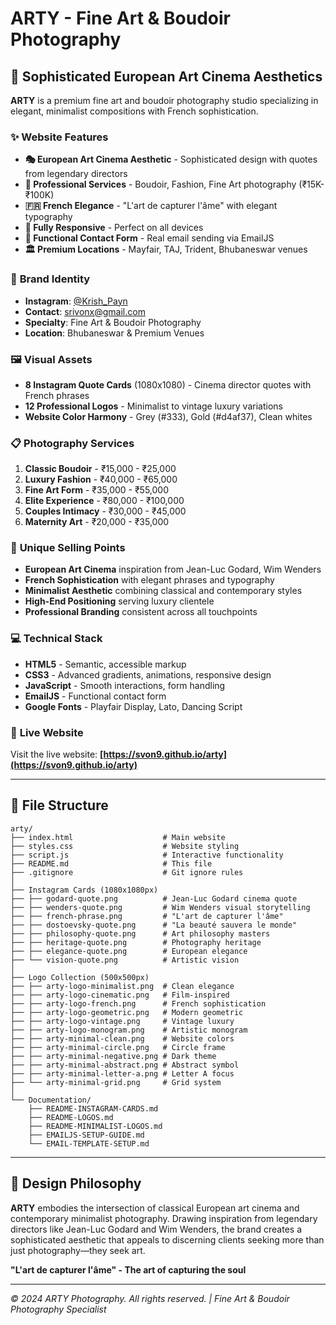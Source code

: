 # ARTY - Fine Art & Boudoir Photography

## 🎨 Sophisticated European Art Cinema Aesthetics

**ARTY** is a premium fine art and boudoir photography studio specializing in elegant, minimalist compositions with French sophistication.

### ✨ **Website Features**

- **🎭 European Art Cinema Aesthetic** - Sophisticated design with quotes from legendary directors
- **📸 Professional Services** - Boudoir, Fashion, Fine Art photography (₹15K-₹100K)
- **🇫🇷 French Elegance** - "L'art de capturer l'âme" with elegant typography
- **📱 Fully Responsive** - Perfect on all devices
- **💌 Functional Contact Form** - Real email sending via EmailJS
- **🏛️ Premium Locations** - Mayfair, TAJ, Trident, Bhubaneswar venues

### 🎯 **Brand Identity**

- **Instagram**: [@Krish_Payn](https://instagram.com/Krish_Payn)
- **Contact**: srivonx@gmail.com
- **Specialty**: Fine Art & Boudoir Photography
- **Location**: Bhubaneswar & Premium Venues

### 🖼️ **Visual Assets**

- **8 Instagram Quote Cards** (1080x1080) - Cinema director quotes with French phrases
- **12 Professional Logos** - Minimalist to vintage luxury variations
- **Website Color Harmony** - Grey (#333), Gold (#d4af37), Clean whites

### 📋 **Photography Services**

1. **Classic Boudoir** - ₹15,000 - ₹25,000
2. **Luxury Fashion** - ₹40,000 - ₹65,000
3. **Fine Art Form** - ₹35,000 - ₹55,000
4. **Elite Experience** - ₹80,000 - ₹100,000
5. **Couples Intimacy** - ₹30,000 - ₹45,000
6. **Maternity Art** - ₹20,000 - ₹35,000

### 🌟 **Unique Selling Points**

- **European Art Cinema** inspiration from Jean-Luc Godard, Wim Wenders
- **French Sophistication** with elegant phrases and typography
- **Minimalist Aesthetic** combining classical and contemporary styles
- **High-End Positioning** serving luxury clientele
- **Professional Branding** consistent across all touchpoints

### 💻 **Technical Stack**

- **HTML5** - Semantic, accessible markup
- **CSS3** - Advanced gradients, animations, responsive design
- **JavaScript** - Smooth interactions, form handling
- **EmailJS** - Functional contact form
- **Google Fonts** - Playfair Display, Lato, Dancing Script

### 🚀 **Live Website**

Visit the live website: **[https://svon9.github.io/arty](https://svon9.github.io/arty)**

---

## 📁 **File Structure**

```
arty/
├── index.html                    # Main website
├── styles.css                    # Website styling
├── script.js                     # Interactive functionality
├── README.md                     # This file
├── .gitignore                    # Git ignore rules
│
├── Instagram Cards (1080x1080px)
├── ├── godard-quote.png          # Jean-Luc Godard cinema quote
├── ├── wenders-quote.png         # Wim Wenders visual storytelling
├── ├── french-phrase.png         # "L'art de capturer l'âme"
├── ├── dostoevsky-quote.png      # "La beauté sauvera le monde"
├── ├── philosophy-quote.png      # Art philosophy masters
├── ├── heritage-quote.png        # Photography heritage
├── ├── elegance-quote.png        # European elegance
├── └── vision-quote.png          # Artistic vision
│
├── Logo Collection (500x500px)
├── ├── arty-logo-minimalist.png  # Clean elegance
├── ├── arty-logo-cinematic.png   # Film-inspired
├── ├── arty-logo-french.png      # French sophistication
├── ├── arty-logo-geometric.png   # Modern geometric
├── ├── arty-logo-vintage.png     # Vintage luxury
├── ├── arty-logo-monogram.png    # Artistic monogram
├── ├── arty-minimal-clean.png    # Website colors
├── ├── arty-minimal-circle.png   # Circle frame
├── ├── arty-minimal-negative.png # Dark theme
├── ├── arty-minimal-abstract.png # Abstract symbol
├── ├── arty-minimal-letter-a.png # Letter A focus
├── └── arty-minimal-grid.png     # Grid system
│
└── Documentation/
    ├── README-INSTAGRAM-CARDS.md
    ├── README-LOGOS.md
    ├── README-MINIMALIST-LOGOS.md
    ├── EMAILJS-SETUP-GUIDE.md
    └── EMAIL-TEMPLATE-SETUP.md
```

---

## 🎨 **Design Philosophy**

**ARTY** embodies the intersection of classical European art cinema and contemporary minimalist photography. Drawing inspiration from legendary directors like Jean-Luc Godard and Wim Wenders, the brand creates a sophisticated aesthetic that appeals to discerning clients seeking more than just photography—they seek art.

**"L'art de capturer l'âme" - The art of capturing the soul**

---

*© 2024 ARTY Photography. All rights reserved. | Fine Art & Boudoir Photography Specialist*